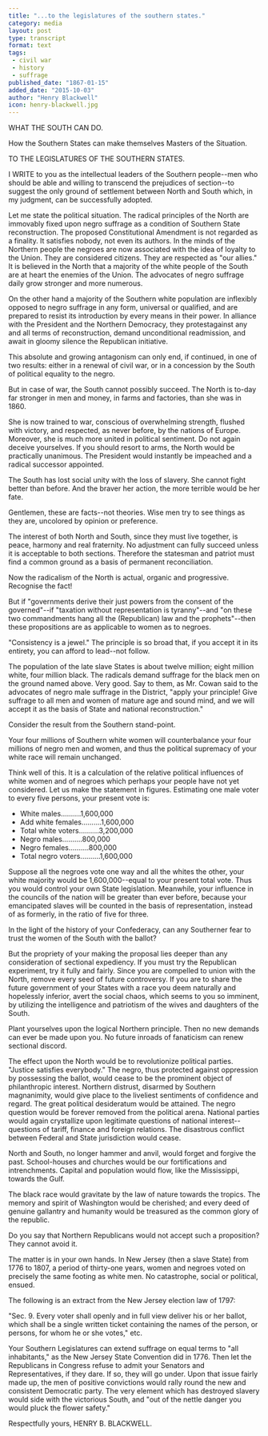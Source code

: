 ```yaml
---
title: "...to the legislatures of the southern states."
category: media
layout: post
type: transcript
format: text
tags: 
 - civil war
 - history
 - suffrage
published_date: "1867-01-15"
added_date: "2015-10-03"
author: "Henry Blackwell"
icon: henry-blackwell.jpg
---
```


WHAT THE SOUTH CAN DO.

How the Southern States can make themselves Masters of the Situation.

TO THE LEGISLATURES OF THE SOUTHERN STATES.

I WRITE to you as the intellectual leaders of the Southern people--men who
should be able and willing to transcend the prejudices of section--to suggest
the only ground of settlement between North and South which, in my judgment,
can be successfully adopted.

Let me state the political situation. The radical principles of the North are
immovably fixed upon negro suffrage as a condition of Southern State
reconstruction. The proposed Constitutional Amendment is not regarded as a
finality. It satisfies nobody, not even its authors. In the minds of the
Northern people the negroes are now associated with the idea of loyalty to the
Union. They are considered citizens. They are respected as "our allies." It is
believed in the North that a majority of the white people of the South are at
heart the enemies of the Union. The advocates of negro suffrage daily grow
stronger and more numerous.

On the other hand a majority of the Southern white population are inflexibly
opposed to negro suffrage in any form, universal or qualified, and are prepared
to resist its introduction by every means in their power. In alliance with the
President and the Northern Democracy, they protestagainst any and all terms of
reconstruction, demand unconditional readmission, and await in gloomy silence
the Republican initiative.

This absolute and growing antagonism can only end, if continued, in one of two
results: either in a renewal of civil war, or in a concession by the South of
political equality to the negro.

But in case of war, the South cannot possibly succeed. The North is to-day far
stronger in men and money, in farms and factories, than she was in 1860.

She is now trained to war, conscious of overwhelming strength, flushed with
victory, and respected, as never before, by the nations of Europe. Moreover,
she is much more united in political sentiment. Do not again deceive
yourselves. If you should resort to arms, the North would be practically
unanimous. The President would instantly be impeached and a radical successor
appointed.

The South has lost social unity with the loss of slavery. She cannot fight
better than before. And the braver her action, the more terrible would be her
fate.

Gentlemen, these are facts--not theories. Wise men try to see things as they
are, uncolored by opinion or preference.

The interest of both North and South, since they must live together, is peace,
harmony and real fraternity. No adjustment can fully succeed unless it is
acceptable to both sections. Therefore the statesman and patriot must find a
common ground as a basis of permanent reconciliation.

Now the radicalism of the North is actual, organic and progressive. Recognise
the fact!

But if "governments derive their just powers from the consent of the
governed"--if "taxation without representation is tyranny"--and "on these two
commandments hang all the (Republican) law and the prophets"--then these
propositions are as applicable to women as to negroes.

"Consistency is a jewel." The principle is so broad that, if you accept it in
its entirety, you can afford to lead--not follow.

The population of the late slave States is about twelve million; eight million
white, four million black. The radicals demand suffrage for the black men on
the ground named above. Very good. Say to them, as Mr. Cowan said to the
advocates of negro male suffrage in the District, "apply your principle! Give
suffrage to all men and women of mature age and sound mind, and we will accept
it as the basis of State and national reconstruction."

Consider the result from the Southern stand-point.

Your four millions of Southern white women will counterbalance your four
millions of negro men and women, and thus the political supremacy of your white
race will remain unchanged.

Think well of this. It is a calculation of the relative political influences of
white women and of negroes which perhaps your people have not yet considered.
Let us make the statement in figures. Estimating one male voter to every five
persons, your present vote is:

 * White males..........1,600,000
 * Add white females..........1,600,000
 * Total white voters..........3,200,000
 * Negro males..........800,000
 * Negro females..........800,000
 * Total negro voters..........1,600,000

Suppose all the negroes vote one way and all the whites the other, your white
majority would be 1,600,000--equal to your present total vote. Thus you would
control your own State legislation. Meanwhile, your influence in the councils
of the nation will be greater than ever before, because your emancipated slaves
will be counted in the basis of representation, instead of as formerly, in the
ratio of five for three.

In the light of the history of your Confederacy, can any Southerner fear to
trust the women of the South with the ballot?

But the propriety of your making the proposal lies deeper than any
consideration of sectional expediency. If you must try the Republican
experiment, try it fully and fairly. Since you are compelled to union with the
North, remove every seed of future controversy. If you are to share the future
government of your States with a race you deem naturally and hopelessly
inferior, avert the social chaos, which seems to you so imminent, by utilizing
the intelligence and patriotism of the wives and daughters of the South.

Plant yourselves upon the logical Northern principle. Then no new demands can
ever be made upon you. No future inroads of fanaticism can renew sectional
discord.

The effect upon the North would be to revolutionize political parties. "Justice
satisfies everybody." The negro, thus protected against oppression by
possessing the ballot, would cease to be the prominent object of philanthropic
interest. Northern distrust, disarmed by Southern magnanimity, would give place
to the liveliest sentiments of confidence and regard. The great political
desideratum would be attained. The negro question would be forever removed from
the political arena. National parties would again crystallize upon legitimate
questions of national interest--questions of tariff, finance and foreign
relations. The disastrous conflict between Federal and State jurisdiction would
cease. 

North and South, no longer hammer and anvil, would forget and forgive the past.
School-houses and churches would be our fortifications and intrenchments.
Capital and population would flow, like the Mississippi, towards the Gulf.

The black race would gravitate by the law of nature towards the tropics. The
memory and spirit of Washington would be cherished; and every deed of genuine
gallantry and humanity would be treasured as the common glory of the republic.

Do you say that Northern Republicans would not accept such a proposition? They
cannot avoid it.

The matter is in your own hands. In New Jersey (then a slave State) from 1776
to 1807, a period of thirty-one years, women and negroes voted on precisely the
same footing as white men. No catastrophe, social or political, ensued.

The following is an extract from the New Jersey election law of 1797:

"Sec. 9. Every voter shall openly and in full view deliver his or her ballot,
which shall be a single written ticket containing the names of the person, or
persons, for whom he or she votes," etc.

Your Southern Legislatures can extend suffrage on equal terms to "all
inhabitants," as the New Jersey State Convention did in 1776. Then let the
Republicans in Congress refuse to admit your Senators and Representatives, if
they dare. If so, they will go under. Upon that issue fairly made up, the men
of positive convictions would rally round the new and consistent Democratic
party. The very element which has destroyed slavery would side with the
victorious South, and "out of the nettle danger you would pluck the flower
safety."

Respectfully yours,  HENRY B. BLACKWELL.
